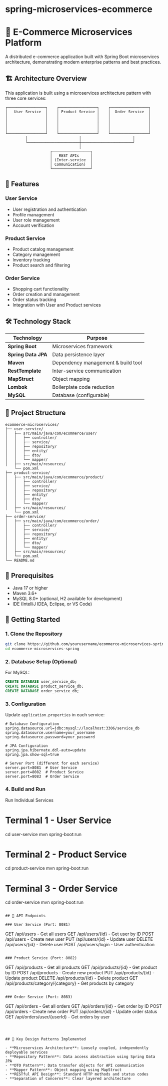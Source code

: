 # spring-microservices-ecommerce

# 🛒 E-Commerce Microservices Platform

A distributed e-commerce application built with Spring Boot microservices architecture, demonstrating modern enterprise patterns and best practices.

## 🏗️ Architecture Overview

This application is built using a microservices architecture pattern with three core services:

```
┌─────────────────┐    ┌─────────────────┐    ┌─────────────────┐
│   User Service  │    │ Product Service │    │  Order Service  │
│                 │    │                 │    │                 │
│                 │    │                 │    │                 │
│                 │    │                 │    │                 │
│                 │    │                 │    │                 │
└─────────────────┘    └─────────────────┘    └─────────────────┘
         │                       │                       │
         └───────────────────────┼───────────────────────┘
                                 │
                    ┌─────────────────┐
                    │   REST APIs     │
                    │ (Inter-service  │
                    │ Communication)  │
                    └─────────────────┘
```

## 🚀 Features

### User Service
- User registration and authentication
- Profile management
- User role management
- Account verification

### Product Service
- Product catalog management
- Category management
- Inventory tracking
- Product search and filtering

### Order Service
- Shopping cart functionality
- Order creation and management
- Order status tracking
- Integration with User and Product services

## 🛠️ Technology Stack

| Technology | Purpose |
|------------|---------|
| **Spring Boot** | Microservices framework |
| **Spring Data JPA** | Data persistence layer |
| **Maven** | Dependency management & build tool |
| **RestTemplate** | Inter-service communication |
| **MapStruct** | Object mapping |
| **Lombok** | Boilerplate code reduction |
| **MySQL** | Database (configurable) |


## 📁 Project Structure

```
ecommerce-microservices/
├── user-service/
│   ├── src/main/java/com/ecommerce/user/
│   │   ├── controller/
│   │   ├── service/
│   │   ├── repository/
│   │   ├── entity/
│   │   ├── dto/
│   │   └── mapper/
│   ├── src/main/resources/
    └── pom.xml
├── product-service/
│   ├── src/main/java/com/ecommerce/product/
│   │   ├── controller/
│   │   ├── service/
│   │   ├── repository/
│   │   ├── entity/
│   │   ├── dto/
│   │   └── mapper/
│   ├── src/main/resources/
    └── pom.xml
├── order-service/
│   ├── src/main/java/com/ecommerce/order/
│   │   ├── controller/
│   │   ├── service/
│   │   ├── repository/
│   │   ├── entity/
│   │   ├── dto/
│   │   └── mapper/
│   ├── src/main/resources/
│   └── pom.xml
└── README.md
```

## 🔧 Prerequisites

- Java 17 or higher
- Maven 3.6+
- MySQL 8.0+ (optional, H2 available for development)
- IDE (IntelliJ IDEA, Eclipse, or VS Code)

## 🚀 Getting Started

### 1. Clone the Repository
```bash
git clone https://github.com/yourusername/ecommerce-microservices-spring.git
cd ecommerce-microservices-spring
```

### 2. Database Setup (Optional)
For MySQL:
```sql
CREATE DATABASE user_service_db;
CREATE DATABASE product_service_db;
CREATE DATABASE order_service_db;
```

### 3. Configuration
Update `application.properties` in each service:

```properties
# Database Configuration
spring.datasource.url=jdbc:mysql://localhost:3306/service_db
spring.datasource.username=your_username
spring.datasource.password=your_password

# JPA Configuration
spring.jpa.hibernate.ddl-auto=update
spring.jpa.show-sql=true

# Server Port (different for each service)
server.port=8081  # User Service
server.port=8082  # Product Service
server.port=8083  # Order Service
```

### 4. Build and Run

 Run Individual Services

# Terminal 1 - User Service
cd user-service
mvn spring-boot:run

# Terminal 2 - Product Service
cd product-service
mvn spring-boot:run

# Terminal 3 - Order Service
cd order-service
mvn spring-boot:run
```

## 📡 API Endpoints

### User Service (Port: 8081)
```
GET    /api/users              - Get all users
GET    /api/users/{id}         - Get user by ID
POST   /api/users              - Create new user
PUT    /api/users/{id}         - Update user
DELETE /api/users/{id}         - Delete user
POST   /api/users/login        - User authentication
```

### Product Service (Port: 8082)
```
GET    /api/products           - Get all products
GET    /api/products/{id}      - Get product by ID
POST   /api/products           - Create new product
PUT    /api/products/{id}      - Update product
DELETE /api/products/{id}      - Delete product
GET    /api/products/category/{category} - Get products by category
```

### Order Service (Port: 8083)
```
GET    /api/orders             - Get all orders
GET    /api/orders/{id}        - Get order by ID
POST   /api/orders             - Create new order
PUT    /api/orders/{id}        - Update order status
GET    /api/orders/user/{userId} - Get orders by user
```



## 🎯 Key Design Patterns Implemented

- **Microservices Architecture**: Loosely coupled, independently deployable services
- **Repository Pattern**: Data access abstraction using Spring Data JPA
- **DTO Pattern**: Data transfer objects for API communication
- **Mapper Pattern**: Object mapping using MapStruct
- **RESTful API Design**: Standard HTTP methods and status codes
- **Separation of Concerns**: Clear layered architecture





